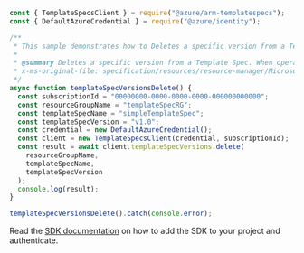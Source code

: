 ```javascript
const { TemplateSpecsClient } = require("@azure/arm-templatespecs");
const { DefaultAzureCredential } = require("@azure/identity");

/**
 * This sample demonstrates how to Deletes a specific version from a Template Spec. When operation completes, status code 200 returned without content.
 *
 * @summary Deletes a specific version from a Template Spec. When operation completes, status code 200 returned without content.
 * x-ms-original-file: specification/resources/resource-manager/Microsoft.Resources/stable/2021-05-01/examples/TemplateSpecVersionsDelete.json
 */
async function templateSpecVersionsDelete() {
  const subscriptionId = "00000000-0000-0000-0000-000000000000";
  const resourceGroupName = "templateSpecRG";
  const templateSpecName = "simpleTemplateSpec";
  const templateSpecVersion = "v1.0";
  const credential = new DefaultAzureCredential();
  const client = new TemplateSpecsClient(credential, subscriptionId);
  const result = await client.templateSpecVersions.delete(
    resourceGroupName,
    templateSpecName,
    templateSpecVersion
  );
  console.log(result);
}

templateSpecVersionsDelete().catch(console.error);
```

Read the [SDK documentation](https://github.com/Azure/azure-sdk-for-js/blob/%40azure%2Farm-templatespecs_2.0.1/sdk/templatespecs/arm-templatespecs/README.md) on how to add the SDK to your project and authenticate.
